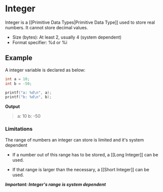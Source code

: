 # Integer
Integer is a [[Primitive Data Types|Primitive Data Type]] used to store real numbers. It cannot store decimal values.

- Size (bytes):  At least 2, usually 4 (system dependent)
- Format specifier: %d or %i

## Example
A integer variable is declared as below:

```C
int a = 10;
int b = -50;

printf("a: %d\n", a);
printf("b: %d\n", b);
```

**Output**
> a: 10 
> b: -50

### Limitations
The range of numbers an integer can store is limited and it's system dependent

- If a number out of this range has to be stored, a [[Long Integer]] can be used.

- If that range is larger than the necessary, a [[Short Integer]] can be used.

***Important: Integer's range is system dependent***
